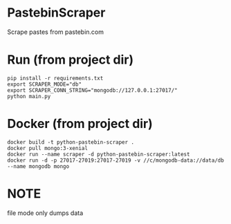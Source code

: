# PastebinScraper
Scrape pastes from pastebin.com

# Run (from project dir)
```
pip install -r requirements.txt
export SCRAPER_MODE="db"
export SCRAPER_CONN_STRING="mongodb://127.0.0.1:27017/"
python main.py
```
# Docker (from project dir)
```
docker build -t python-pastebin-scraper .
docker pull mongo:3-xenial
docker run --name scraper -d python-pastebin-scraper:latest
docker run -d -p 27017-27019:27017-27019 -v //c/mongodb-data://data/db --name mongodb mongo
```

# NOTE
file mode only dumps data